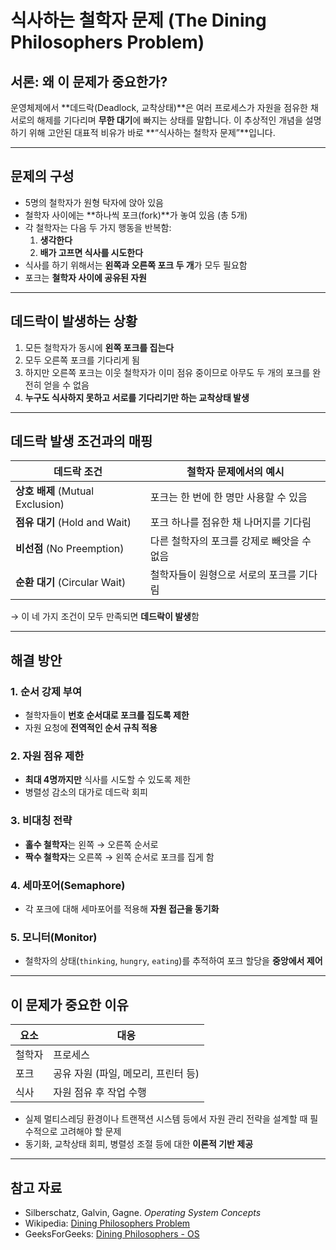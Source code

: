 # 식사하는 철학자 문제 (The Dining Philosophers Problem)

## 서론: 왜 이 문제가 중요한가?

운영체제에서 **데드락(Deadlock, 교착상태)**은 여러 프로세스가 자원을 점유한 채 서로의 해제를 기다리며 **무한 대기**에 빠지는 상태를 말합니다. 이 추상적인 개념을 설명하기 위해 고안된 대표적 비유가 바로 **“식사하는 철학자 문제”**입니다.

---

## 문제의 구성

- 5명의 철학자가 원형 탁자에 앉아 있음
- 철학자 사이에는 **하나씩 포크(fork)**가 놓여 있음 (총 5개)
- 각 철학자는 다음 두 가지 행동을 반복함:
  1. **생각한다**
  2. **배가 고프면 식사를 시도한다**
- 식사를 하기 위해서는 **왼쪽과 오른쪽 포크 두 개**가 모두 필요함
- 포크는 **철학자 사이에 공유된 자원**

---

## 데드락이 발생하는 상황

1. 모든 철학자가 동시에 **왼쪽 포크를 집는다**
2. 모두 오른쪽 포크를 기다리게 됨
3. 하지만 오른쪽 포크는 이웃 철학자가 이미 점유 중이므로 아무도 두 개의 포크를 완전히 얻을 수 없음
4. **누구도 식사하지 못하고 서로를 기다리기만 하는 교착상태 발생**

---

## 데드락 발생 조건과의 매핑

| 데드락 조건 | 철학자 문제에서의 예시 |
|-------------|-------------------------|
| **상호 배제** (Mutual Exclusion) | 포크는 한 번에 한 명만 사용할 수 있음 |
| **점유 대기** (Hold and Wait) | 포크 하나를 점유한 채 나머지를 기다림 |
| **비선점** (No Preemption) | 다른 철학자의 포크를 강제로 빼앗을 수 없음 |
| **순환 대기** (Circular Wait) | 철학자들이 원형으로 서로의 포크를 기다림 |

→ 이 네 가지 조건이 모두 만족되면 **데드락이 발생**함

---

## 해결 방안

### 1. 순서 강제 부여

- 철학자들이 **번호 순서대로 포크를 집도록 제한**
- 자원 요청에 **전역적인 순서 규칙 적용**

### 2. 자원 점유 제한

- **최대 4명까지만** 식사를 시도할 수 있도록 제한
- 병렬성 감소의 대가로 데드락 회피

### 3. 비대칭 전략

- **홀수 철학자**는 왼쪽 → 오른쪽 순서로
- **짝수 철학자**는 오른쪽 → 왼쪽 순서로 포크를 집게 함

### 4. 세마포어(Semaphore)

- 각 포크에 대해 세마포어를 적용해 **자원 접근을 동기화**

### 5. 모니터(Monitor)

- 철학자의 상태(`thinking`, `hungry`, `eating`)를 추적하여 포크 할당을 **중앙에서 제어**

---

## 이 문제가 중요한 이유

| 요소 | 대응 |
|------|------|
| 철학자 | 프로세스 |
| 포크 | 공유 자원 (파일, 메모리, 프린터 등) |
| 식사 | 자원 점유 후 작업 수행 |

- 실제 멀티스레딩 환경이나 트랜잭션 시스템 등에서 자원 관리 전략을 설계할 때 필수적으로 고려해야 할 문제
- 동기화, 교착상태 회피, 병렬성 조절 등에 대한 **이론적 기반 제공**

---

## 참고 자료

- Silberschatz, Galvin, Gagne. *Operating System Concepts*
- Wikipedia: [Dining Philosophers Problem](https://en.wikipedia.org/wiki/Dining_philosophers_problem)
- GeeksForGeeks: [Dining Philosophers - OS](https://www.geeksforgeeks.org/dining-philosopher-problem-operating-system/)
